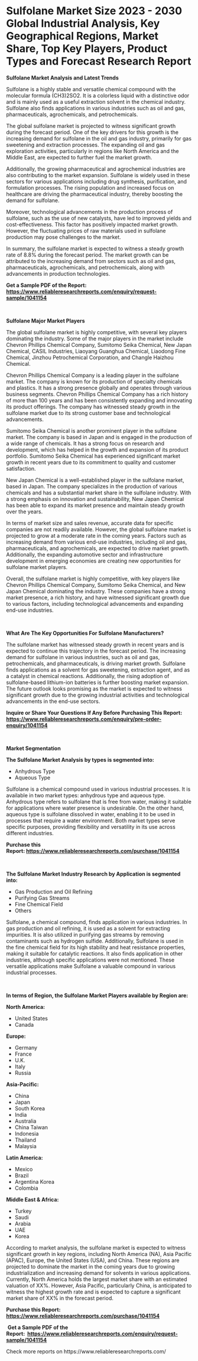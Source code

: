 <p><h1>Sulfolane Market Size 2023 - 2030 Global Industrial Analysis, Key Geographical Regions, Market Share, Top Key Players, Product Types and Forecast Research Report</h1></p><p><strong>Sulfolane Market Analysis and Latest Trends</strong></p>
<p><p>Sulfolane is a highly stable and versatile chemical compound with the molecular formula (CH3)2SO2. It is a colorless liquid with a distinctive odor and is mainly used as a useful extraction solvent in the chemical industry. Sulfolane also finds applications in various industries such as oil and gas, pharmaceuticals, agrochemicals, and petrochemicals.</p><p>The global sulfolane market is projected to witness significant growth during the forecast period. One of the key drivers for this growth is the increasing demand for sulfolane in the oil and gas industry, primarily for gas sweetening and extraction processes. The expanding oil and gas exploration activities, particularly in regions like North America and the Middle East, are expected to further fuel the market growth.</p><p>Additionally, the growing pharmaceutical and agrochemical industries are also contributing to the market expansion. Sulfolane is widely used in these sectors for various applications including drug synthesis, purification, and formulation processes. The rising population and increased focus on healthcare are driving the pharmaceutical industry, thereby boosting the demand for sulfolane.</p><p>Moreover, technological advancements in the production process of sulfolane, such as the use of new catalysts, have led to improved yields and cost-effectiveness. This factor has positively impacted market growth. However, the fluctuating prices of raw materials used in sulfolane production may pose challenges to the market.</p><p>In summary, the sulfolane market is expected to witness a steady growth rate of 8.8% during the forecast period. The market growth can be attributed to the increasing demand from sectors such as oil and gas, pharmaceuticals, agrochemicals, and petrochemicals, along with advancements in production technologies.</p></p>
<p><strong>Get a Sample PDF of the Report:&nbsp; <a href="https://www.reliableresearchreports.com/enquiry/request-sample/1041154">https://www.reliableresearchreports.com/enquiry/request-sample/1041154</a></strong></p>
<p>&nbsp;</p>
<p><strong>Sulfolane Major Market Players</strong></p>
<p><p>The global sulfolane market is highly competitive, with several key players dominating the industry. Some of the major players in the market include Chevron Phillips Chemical Company, Sumitomo Seika Chemical, New Japan Chemical, CASIL Industries, Liaoyang Guanghua Chemical, Liaodong Fine Chemical, Jinzhou Petrochemical Corporation, and Changle Haizhou Chemical.</p><p>Chevron Phillips Chemical Company is a leading player in the sulfolane market. The company is known for its production of specialty chemicals and plastics. It has a strong presence globally and operates through various business segments. Chevron Phillips Chemical Company has a rich history of more than 100 years and has been consistently expanding and innovating its product offerings. The company has witnessed steady growth in the sulfolane market due to its strong customer base and technological advancements. </p><p>Sumitomo Seika Chemical is another prominent player in the sulfolane market. The company is based in Japan and is engaged in the production of a wide range of chemicals. It has a strong focus on research and development, which has helped in the growth and expansion of its product portfolio. Sumitomo Seika Chemical has experienced significant market growth in recent years due to its commitment to quality and customer satisfaction.</p><p>New Japan Chemical is a well-established player in the sulfolane market, based in Japan. The company specializes in the production of various chemicals and has a substantial market share in the sulfolane industry. With a strong emphasis on innovation and sustainability, New Japan Chemical has been able to expand its market presence and maintain steady growth over the years.</p><p>In terms of market size and sales revenue, accurate data for specific companies are not readily available. However, the global sulfolane market is projected to grow at a moderate rate in the coming years. Factors such as increasing demand from various end-use industries, including oil and gas, pharmaceuticals, and agrochemicals, are expected to drive market growth. Additionally, the expanding automotive sector and infrastructure development in emerging economies are creating new opportunities for sulfolane market players.</p><p>Overall, the sulfolane market is highly competitive, with key players like Chevron Phillips Chemical Company, Sumitomo Seika Chemical, and New Japan Chemical dominating the industry. These companies have a strong market presence, a rich history, and have witnessed significant growth due to various factors, including technological advancements and expanding end-use industries.</p></p>
<p>&nbsp;</p>
<p><strong>What Are The Key Opportunities For Sulfolane Manufacturers?</strong></p>
<p><p>The sulfolane market has witnessed steady growth in recent years and is expected to continue this trajectory in the forecast period. The increasing demand for sulfolane in various industries, such as oil and gas, petrochemicals, and pharmaceuticals, is driving market growth. Sulfolane finds applications as a solvent for gas sweetening, extraction agent, and as a catalyst in chemical reactions. Additionally, the rising adoption of sulfolane-based lithium-ion batteries is further boosting market expansion. The future outlook looks promising as the market is expected to witness significant growth due to the growing industrial activities and technological advancements in the end-use sectors.</p></p>
<p><strong>Inquire or Share Your Questions If Any Before Purchasing This Report: <a href="https://www.reliableresearchreports.com/enquiry/pre-order-enquiry/1041154">https://www.reliableresearchreports.com/enquiry/pre-order-enquiry/1041154</a></strong></p>
<p>&nbsp;</p>
<p><strong>Market Segmentation</strong></p>
<p><strong>The Sulfolane Market Analysis by types is segmented into:</strong></p>
<p><ul><li>Anhydrous Type</li><li>Aqueous Type</li></ul></p>
<p><p>Sulfolane is a chemical compound used in various industrial processes. It is available in two market types: anhydrous type and aqueous type. Anhydrous type refers to sulfolane that is free from water, making it suitable for applications where water presence is undesirable. On the other hand, aqueous type is sulfolane dissolved in water, enabling it to be used in processes that require a water environment. Both market types serve specific purposes, providing flexibility and versatility in its use across different industries.</p></p>
<p><strong>Purchase this Report:&nbsp;<a href="https://www.reliableresearchreports.com/purchase/1041154">https://www.reliableresearchreports.com/purchase/1041154</a></strong></p>
<p>&nbsp;</p>
<p><strong>The Sulfolane Market Industry Research by Application is segmented into:</strong></p>
<p><ul><li>Gas Production and Oil Refining</li><li>Purifying Gas Streams</li><li>Fine Chemical Field</li><li>Others</li></ul></p>
<p><p>Sulfolane, a chemical compound, finds application in various industries. In gas production and oil refining, it is used as a solvent for extracting impurities. It is also utilized in purifying gas streams by removing contaminants such as hydrogen sulfide. Additionally, Sulfolane is used in the fine chemical field for its high stability and heat resistance properties, making it suitable for catalytic reactions. It also finds application in other industries, although specific applications were not mentioned. These versatile applications make Sulfolane a valuable compound in various industrial processes.</p></p>
<p>&nbsp;</p>
<p><strong>In terms of Region, the Sulfolane Market Players available by Region are:</strong></p>
<p>
    <p> <strong> North America: </strong>
        <ul>
            <li>United States</li>
            <li>Canada</li>
        </ul>
        </p> 
    <p> <strong> Europe: </strong>
        <ul>
            <li>Germany</li>
            <li>France</li>
            <li>U.K.</li>
            <li>Italy</li>
            <li>Russia</li>
        </ul>
        </p> 
    <p> <strong> Asia-Pacific: </strong>
        <ul>
            <li>China</li>
            <li>Japan</li>
            <li>South Korea</li>
            <li>India</li>
            <li>Australia</li>
            <li>China Taiwan</li>
            <li>Indonesia</li>
            <li>Thailand</li>
            <li>Malaysia</li>
        </ul>
        </p> 
    <p> <strong> Latin America: </strong>
        <ul>
            <li>Mexico</li>
            <li>Brazil</li>
            <li>Argentina Korea</li>
            <li>Colombia</li>
        </ul>
        </p> 
    <p> <strong> Middle East & Africa: </strong>
        <ul>
            <li>Turkey</li>
            <li>Saudi</li>
            <li>Arabia</li>
            <li>UAE</li>
            <li>Korea</li>
        </ul>
    </p>
    </p>
<p><p>According to market analysis, the sulfolane market is expected to witness significant growth in key regions, including North America (NA), Asia Pacific (APAC), Europe, the United States (USA), and China. These regions are projected to dominate the market in the coming years due to growing industrialization and increasing demand for solvents in various applications. Currently, North America holds the largest market share with an estimated valuation of XX%. However, Asia Pacific, particularly China, is anticipated to witness the highest growth rate and is expected to capture a significant market share of XX% in the forecast period.</p></p>
<p><strong>Purchase this Report: <a href="https://www.reliableresearchreports.com/purchase/1041154">https://www.reliableresearchreports.com/purchase/1041154</a></strong></p>
<p>&nbsp;<strong>Get a Sample PDF of the Report:&nbsp;&nbsp;<a href="https://www.reliableresearchreports.com/enquiry/request-sample/1041154">https://www.reliableresearchreports.com/enquiry/request-sample/1041154</a></strong></p>
<p><strong></strong></p>
<p>Check more reports on https://www.reliableresearchreports.com/</p>